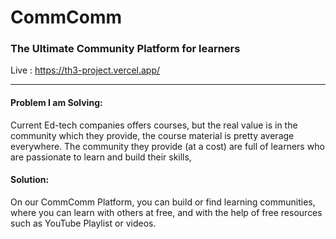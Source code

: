 # CommComm
### The Ultimate Community Platform for learners

Live : https://th3-project.vercel.app/

------------

#### Problem I am Solving: 
Current Ed-tech companies offers courses, but the real value is in the community which they provide, the course material is pretty average everywhere. The community they provide (at a cost) are full of learners who are passionate to learn and build their skills,


#### Solution: 
On our CommComm Platform, you can build or find learning communities, where you can learn with others at free, and with the help of free resources such as YouTube Playlist or videos.
